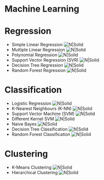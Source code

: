 # Machine Learning 



# Regression
- Simple Linear Regression 
![N|Solid](https://uc-r.github.io/public/images/analytics/regression/sq.errors-1.png)
- Multiple Linear Regression
![N|Solid](http://www.superdatascience.com/wp-content/uploads/2018/08/Regression__Classification_Multiple_Linear_Regression_2_Img1.png)
- Polynomial Regression
![N|Solid](http://www.nosimpler.me/wp-content/uploads/2017/02/poly-reg-3.png)
- Support Vector Regression (SVR)
![N|Solid](https://www.saedsayad.com/images/SVR_5.png)
- Decision Tree Regression
![N|Solid](https://slideplayer.com/slide/5904276/19/images/5/Decision+Trees+for+Regression.jpg)
- Random Forest Regression
![N|Solid](https://plot.ly/~manuelmc/95/decision-tree-and-random-forest-regression.png)
# Classification
- Logistic Regression
![N|Solid](http://strijov.com/sources/img/demoDataGen_02.png)
- K-Nearest Neighbours (K-NN)
![N|Solid](https://cdn-images-1.medium.com/max/1600/1*rmdr7RsUPOWranwOuuIl7w.png)
- Support Vector Machine (SVM)
![N|Solid](https://www.researchgate.net/publication/309361744/figure/fig3/AS:614002350620688@1523400976304/Support-vector-machine-SVM-classifier.png)
- Different Kernel SVM
![N|Solid](https://blog-c7ff.kxcdn.com/blog/wp-content/uploads/2017/02/kernel.png)
- Naive Bayes
![N|Solid](https://cdn-images-1.medium.com/max/1200/1*ZW1icngckaSkivS0hXduIQ.jpeg)
- Decision Tree Classification
![N|Solid](http://doc.perclass.com/perClass_Toolbox/guide/images/clas_sdtree_1.png)
- Random Forest Classification
![N|Solid](http://luisvalesilva.com/datasimple/images/random_forests/random_forest.png)
# Clustering
- K-Means Clustering
![N|Solid](https://upload.wikimedia.org/wikipedia/commons/e/ea/K-means_convergence.gif)
- Hierarchical Clustering
![N|Solid](https://uc-r.github.io/public/images/analytics/clustering/hierarchical/unnamed-chunk-13-1.png)


